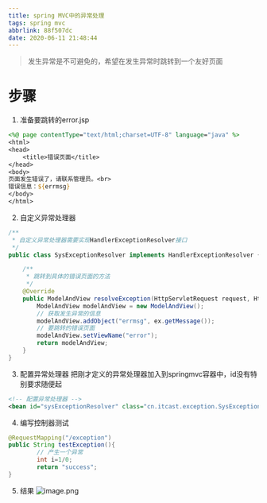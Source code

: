 ```yaml
---
title: spring MVC中的异常处理
tags: spring mvc
abbrlink: 88f507dc
date: 2020-06-11 21:48:44
---
```


> 发生异常是不可避免的，希望在发生异常时跳转到一个友好页面
# 步骤
1. 准备要跳转的error.jsp
```jsp
<%@ page contentType="text/html;charset=UTF-8" language="java" %>
<html>
<head>
    <title>错误页面</title>
</head>
<body>
页面发生错误了，请联系管理员。<br>
错误信息：${errmsg}
</body>
</html>
```

2.  自定义异常处理器
```java
/**
 * 自定义异常处理器需要实现HandlerExceptionResolver接口
 */
public class SysExceptionResolver implements HandlerExceptionResolver {

    /**
     * 跳转到具体的错误页面的方法
     */
    @Override
    public ModelAndView resolveException(HttpServletRequest request, HttpServletResponse response, Object handler, Exception ex) {
        ModelAndView modelAndView = new ModelAndView();
        // 获取发生异常的信息
        modelAndView.addObject("errmsg", ex.getMessage());
        // 要跳转的错误页面
        modelAndView.setViewName("error");
        return modelAndView;
    }
}
```
3. 配置异常处理器
把刚才定义的异常处理器加入到springmvc容器中，id没有特别要求随便起

```xml
<!-- 配置异常处理器 --> 
<bean id="sysExceptionResolver" class="cn.itcast.exception.SysExceptionResolver"/>
```
4. 编写控制器测试
```java
@RequestMapping("/exception")
public String testException(){
        // 产生一个异常
        int i=1/0;
        return "success";
}
```
5. 结果
![image.png](https://halo-1257208482.image.myqcloud.com/202204051756351.png!webp)



